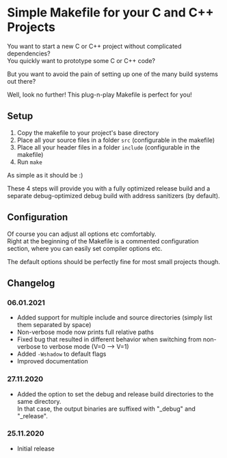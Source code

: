 # Simple Makefile for your C and C++ Projects
You want to start a new C or C++ project without complicated dependencies? \
You quickly want to prototype some C or C++ code?

But you want to avoid the pain of setting up one of the many build systems out there?

Well, look no further! This plug-n-play Makefile is perfect for you!

## Setup
1. Copy the makefile to your project's base directory
2. Place all your source files in a folder `src` (configurable in the makefile)
3. Place all your header files in a folder `include` (configurable in the makefile)
4. Run `make`

As simple as it should be :)

These 4 steps will provide you with a fully optimized release build and a separate debug-optimized debug build with address sanitizers (by default).

## Configuration
Of course you can adjust all options etc comfortably.\
Right at the beginning of the Makefile is a commented configuration section, where you can easily set compiler options etc.

The default options should be perfectly fine for most small projects though.


## Changelog
### 06.01.2021
* Added support for multiple include and source directories (simply list them separated by space)
* Non-verbose mode now prints full relative paths
* Fixed bug that resulted in different behavior when switching from non-verbose to verbose mode (V=0 --> V=1)
* Added `-Wshadow` to default flags
* Improved documentation

### 27.11.2020
* Added the option to set the debug and release build directories to the same directory.\
In that case, the output binaries are suffixed with "_debug" and "_release".

### 25.11.2020
* Initial release
